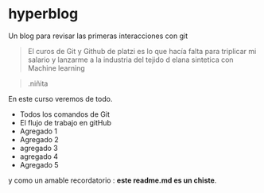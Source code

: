 # hyperblog
Un blog para revisar las primeras interacciones con git
>El curos de Git y Github de platzi es lo que hacía falta para triplicar mi salario y lanzarme a la industria del tejido d elana sintetica con Machine learning

>.niñita

En este curso veremos de todo.
* Todos los comandos de Git
* El flujo de trabajo en gitHub
* Agregado 1
* Agregado 2
* agregado 3
* agregado 4
* Agregado 5

y como un amable recordatorio : **este readme.md es un chiste**.
